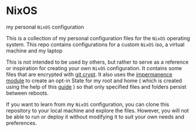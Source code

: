 # NixOS

my personal `NixOS` configuration

This is a collection of my personal configuration files for the `NixOS` operating system. This repo contains configurations for a custom `NixOS` iso, a virtual machine and my laptop 


This is not intended to be used by others, but rather to serve as a reference or inspiration for creating your own `NixOS` configuration. It contains some files that are encrypted with [git crypt](https://github.com/AGWA/git-crypt). It also uses the [impermanence module](https://github.com/nix-community/impermanence) to create an opt-in State for my root and home ( which is created using the help of this [guide]( https://gist.github.com/hadilq/a491ca53076f38201a8aa48a0c6afef5) ) so that only specified files and folders persist between reboots.

If you want to learn from my `NixOS` configuration, you can clone this repository to your local machine and explore the files. However, you will not be able to run or deploy it without modifying it to suit your own needs and preferences.





